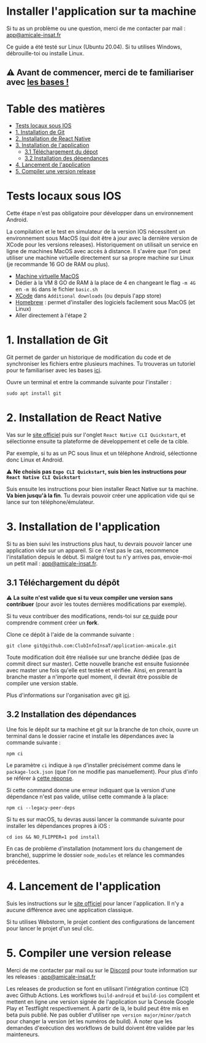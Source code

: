 # Installer l'application sur ta machine

Si tu as un problème ou une question, merci de me contacter par mail : [app@amicale-insat.fr](mailto:app@amicale-insat.fr)

Ce guide a été testé sur Linux (Ubuntu 20.04).
Si tu utilises Windows, débrouille-toi ou installe Linux.

## ⚠️ Avant de commencer, merci de te familiariser avec [les bases !](LINKS.md)

# Table des matières
* [Tests locaux sous IOS](#tests-locaux-sous-ios)
* [1. Installation de Git](#1-installation-de-git)
* [2. Installation de  React Native](#2-installation-de-react-native)
* [3. Installation de l'application](#3-installation-de-lapplication)
    * [3.1 Téléchargement du dépot](#31-téléchargement-du-dépôt)
    * [3.2 Installation des dépendances](#32-installation-des-dépendances)
* [4. Lancement de l'application](#4-lancement-de-lapplication)
* [5. Compiler une version release](#5-compiler-une-version-release)

# Tests locaux sous IOS

Cette étape n'est pas obligatoire pour développer dans un environnement Android.

La compilation et le test en simulateur de la version IOS nécessitent un environnement sous MacOS
(qui doit être à jour avec la dernière version de XCode pour les versions releases). Historiquement
on utilisait un service en ligne de machines MacOS avec accès à distance. Il s'avère que l'on peut
utiliser une machine virtuelle directement sur sa propre machine sur Linux (je recommande 16 GO de RAM ou
plus).

- [Machine virtuelle MacOS](https://github.com/notAperson535/OneClick-macOS-Simple-KVM)
- Dédier à la VM 8 GO de RAM à la place de 4 en changeant le flag `-m 4G` en `-m 8G` dans le fichier `basic.sh`
- [XCode](https://developer.apple.com/xcode/resources/) dans `Additional downloads` (ou depuis l'app store)
- [Homebrew](https://brew.sh/) : permet d'installer des logiciels facilement sous MacOS (et Linux)
- Aller directement à l'étape 2

# 1. Installation de Git

Git permet de garder un historique de modification du code et de synchroniser les fichiers entre plusieurs machines. Tu trouveras un tutoriel pour te familiariser avec les bases [ici](LINKS.md).

Ouvre un terminal et entre la commande suivante pour l'installer :
```shell script
sudo apt install git
```

# 2. Installation de React Native

Vas sur le [site officiel](https://reactnative.dev/docs/environment-setup) puis sur l'onglet `React Native CLI Quickstart`, et sélectionne ensuite ta plateforme de développement et celle de ta cible.

Par exemple, si tu as un PC sous linux et un téléphone Android, sélectionne donc Linux et Android. 

⚠️ **Ne choisis pas `Expo CLI Quickstart`, suis bien les instructions pour `React Native CLI Quickstart`**

Suis ensuite les instructions pour bien installer React Native sur ta machine. **Va bien jusqu'à la fin**. Tu devrais pouvoir créer une application vide qui se lance sur ton téléphone/émulateur.

# 3. Installation de l'application

Si tu as bien suivi les instructions plus haut, tu devrais pouvoir lancer une application vide sur un appareil. Si ce n'est pas le cas, recommence l'installation depuis le début. Si malgré tout tu n'y arrives pas, envoie-moi un petit mail : [app@amicale-insat.fr](mailto:app@amicale-insat.fr).

## 3.1 Téléchargement du dépôt

⚠️ **La suite n'est valide que si tu veux compiler une version sans contribuer** (pour avoir les toutes dernières modifications par exemple).

Si tu veux contribuer des modifications, rends-toi sur [ce guide](CONTRIBUTE.md) pour comprendre comment créer un **fork**. 

Clone ce dépôt à l'aide de la commande suivante :
````shell script
git clone git@github.com:ClubInfoInsaT/application-amicale.git
````

Toute modification doit être réalisée sur une branche dédiée (pas de commit direct sur master). Cette nouvelle branche est ensuite fusionnée avec master une fois qu'elle est testée et vérifiée.
Ainsi, en prenant la branche master a n'importe quel moment, il devrait être possible de compiler une version stable.

Plus d'informations sur l'organisation avec git [ici](WORKFLOW.md).

## 3.2 Installation des dépendances

Une fois le dépôt sur ta machine et git sur la branche de ton choix, ouvre un terminal dans le dossier racine et installe les dépendances avec la commande suivante : 
````shell script
npm ci
````
Le paramètre `ci` indique à `npm` d'installer précisément comme dans le `package-lock.json` (que
l'on ne modifie pas manuellement). Pour plus d'info se référer à [cette
réponse](https://stackoverflow.com/questions/48524417/should-the-package-lock-json-file-be-added-to-gitignore#48524475).

Si cette command donne une erreur indiquant que la version d'une dépendance n'est pas valide, utilise cette commande à la place:
````shell script
npm ci --legacy-peer-deps
````

Si tu es sur macOS, tu devras aussi lancer la commande suivante pour installer les dépendances propres à iOS :
````shell script
cd ios && NO_FLIPPER=1 pod install
````

En cas de problème d'installation (notamment lors du changement de branche), supprime le dossier `node_modules` et relance les commandes précédentes.

# 4. Lancement de l'application

Suis les instructions sur le [site officiel](https://reactnative.dev/docs/environment-setup) pour lancer l'application. Il n'y a aucune différence avec une application classique.

Si tu utilises Webstorm, le projet contient des configurations de lancement pour lancer le projet d'un seul clic.

# 5. Compiler une version release

Merci de me contacter par mail ou sur le [Discord](https://discord.gg/9G8cWyK) pour toute information sur les releases : [app@amicale-insat.fr](mailto:app@amicale-insat.fr)

Les releases de production se font en utilisant l'intégration continue (CI) avec Github Actions.
Les workflows `build-android` et `build-ios` compilent et mettent en ligne une version signée de
l'application sur la Console Google Play et Testflight respectivement. À partir de là, le build
peut être mis en beta puis publié. Ne pas oublier d'utiliser `npm version major/minor/patch` pour
changer la version (et les numéros de build). À noter que les demandes d'exécution des workflows
de build doivent être validée par les mainteneurs.

